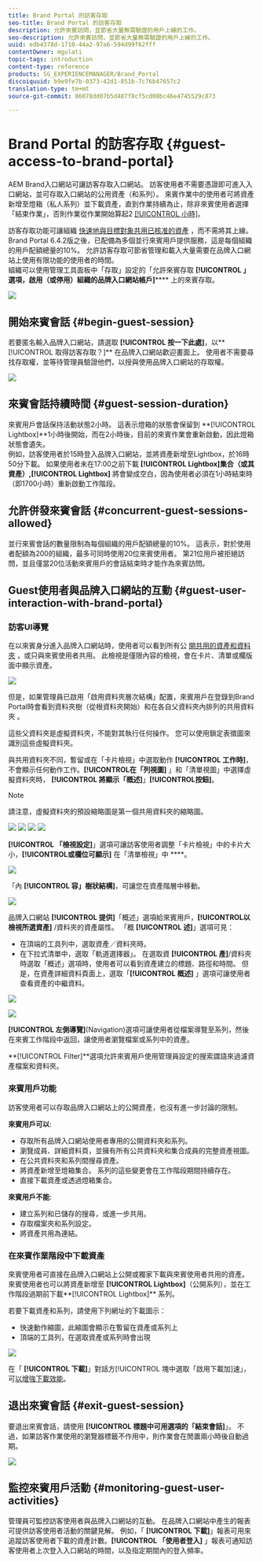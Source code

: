 ```yaml
---
title: Brand Portal 的訪客存取
seo-title: Brand Portal 的訪客存取
description: 允許來賓訪問，並節省大量無需驗證的用戶上線的工作。
seo-description: 允許來賓訪問，並節省大量無需驗證的用戶上線的工作。
uuid: edb4378d-1710-44a2-97a6-594d99f62fff
contentOwner: mgulati
topic-tags: introduction
content-type: reference
products: SG_EXPERIENCEMANAGER/Brand_Portal
discoiquuid: b9e9fe7b-0373-42d1-851b-7c76b47657c2
translation-type: tm+mt
source-git-commit: 86078dd07b5d487f8cf5cd08bc46e4745529c873

---
```



# Brand Portal 的訪客存取 {#guest-access-to-brand-portal}

AEM Brand入口網站可讓訪客存取入口網站。 訪客使用者不需要憑證即可進入入口網站，並可存取入口網站的公用資產（和系列）。 來賓作業中的使用者可將資產新增至燈箱（私人系列）並下載資產，直到作業持續為止，除非來賓使用者選擇「結束作業」，否則作業從作業開始算起2 [[!UICONTROL 小時]](#exit-guest-session)。

訪客存取功能可讓組織 [快速地與目標對象共用已核准的資產](../using/brand-portal-sharing-folders.md#how-to-share-folders) ，而不需將其上線。 Brand Portal 6.4.2版之後，已配備為多個並行來賓用戶提供服務，這是每個組織的用戶配額總量的10%。 允許訪客存取可節省管理和載入大量需要在品牌入口網站上使用有限功能的使用者的時間。\
組織可以使用管理工具面板中「存取」設定的「允許來賓存取 **[!UICONTROL 」選項，啟用（或停用）組織的品牌入口網站帳戶]****** 上的來賓存取。

<!--
Comment Type: annotation
Last Modified By: mgulati
Last Modified Date: 2018-08-17T10:42:59.879-0400
Removed the first para: "AEM Assets Brand Portal allows public users to enter the portal anonymously and have restricted access to the allowed public resources as guests. Organization users with guest role need not seek access and authentication from administrators."
-->

![](assets/enable-guest-access.png)

## 開始來賓會話 {#begin-guest-session}

若要匿名輸入品牌入口網站，請選取 **[!UICONTROL 按一下此處]**，以**[!UICONTROL &#x200B;取得訪客存取？]** 在品牌入口網站歡迎畫面上。 使用者不需要尋找存取權，並等待管理員驗證他們，以授與使用品牌入口網站的存取權。

![](assets/bp-login-screen.png)

## 來賓會話持續時間 {#guest-session-duration}

來賓用戶會話保持活動狀態2小時。 這表示燈箱的狀態會保留到 **[!UICONTROL Lightbox]**1小時後開始，而在2小時後，目前的來賓作業會重新啟動，因此燈箱狀態會遺失。\
例如，訪客使用者於15時登入品牌入口網站，並將資產新增至Lightbox，於16時50分下載。 如果使用者未在17:00之前下載 **[!UICONTROL Lightbox]**集合（或其資產）,**[!UICONTROL  Lightbox]** 將會變成空白，因為使用者必須在1小時結束時（即1700小時）重新啟動工作階段。

## 允許併發來賓會話 {#concurrent-guest-sessions-allowed}

並行來賓會話的數量限制為每個組織的用戶配額總量的10%。 這表示，對於使用者配額為200的組織，最多可同時使用20位來賓使用者。 第21位用戶被拒絕訪問，並且僅當20位活動來賓用戶的會話結束時才能作為來賓訪問。

## Guest使用者與品牌入口網站的互動 {#guest-user-interaction-with-brand-portal}

### 訪客UI導覽

在以來賓身分進入品牌入口網站時，使用者可以看到所有公 [開共用的資產和資料夾](../using/brand-portal-sharing-folders.md#sharefolders) ，或只與來賓使用者共用。 此檢視是僅限內容的檢視，會在卡片、清單或欄版面中顯示資產。

![](assets/disabled-folder-hierarchy1.png)

但是，如果管理員已啟用「啟用資料夾層次結構」配置，來賓用戶在登錄到Brand Portal時會看到資料夾樹（從根資料夾開始）和在各自父資料夾內排列的共用資料夾 [](../using/brand-portal-general-configuration.md#main-pars-header-1621071021) 。

這些父資料夾是虛擬資料夾，不能對其執行任何操作。 您可以使用鎖定表徵圖來識別這些虛擬資料夾。

與共用資料夾不同，暫留或在「卡片檢視」中選取動作 **[!UICONTROL 工作時]**，不會顯示任何動作工作。**[!UICONTROL &#x200B;在「列視圖]** 」和「清單視圖」中選擇虛擬資料夾時， **[!UICONTROL 將顯示「概述]**」**[!UICONTROL &#x200B;按鈕]**。

>[!NOTE]
>
>請注意，虛擬資料夾的預設縮略圖是第一個共用資料夾的縮略圖。

![](assets/enabled-hierarchy1.png) ![](assets/hierarchy1-nonadmin.png) ![](assets/hierarchy-nonadmin.png) ![](assets/hierarchy2-nonadmin.png)

**[!UICONTROL 「檢視設定]**」選項可讓訪客使用者調整「卡片檢視」中的卡片大小，**[!UICONTROL &#x200B;或欄位可顯示]** 在「清單檢視」中 ****。

![](assets/nav-guest-user.png)

「內 **[!UICONTROL 容」樹狀結構]**，可讓您在資產階層中移動。

![](assets/guest-login-ui.png)

品牌入口網站 **[!UICONTROL 提供]**「概述」選項給來賓用戶，**[!UICONTROL &#x200B;以檢視所選資產]** /資料夾的資產屬性。 「概 **[!UICONTROL 述]**」選項可見：

* 在頂端的工具列中，選取資產／資料夾時。
* 在下拉式清單中，選取「軌道選擇器」。
在選取資 **[!UICONTROL 產]**/資料夾時選取「概述」選項時，使用者可以看到資產建立的標題、路徑和時間。 但是，在資產詳細資料頁面上，選取「**[!UICONTROL &#x200B;概述]** 」選項可讓使用者查看資產的中繼資料。

![](assets/overview-option-1.png)

![](assets/overview-rail-selector-1.png)<br />

**[!UICONTROL 左側導覽]**(Navigation)選項可讓使用者從檔案導覽至系列，然後在來賓工作階段中返回，讓使用者瀏覽檔案或系列中的資產。

**[!UICONTROL Filter]**選項允許來賓用戶使用管理員設定的搜索謂語來過濾資產檔案和資料夾。

### 來賓用戶功能

訪客使用者可以存取品牌入口網站上的公開資產，也沒有進一步討論的限制。

**來賓用戶可以**:

* 存取所有品牌入口網站使用者專用的公開資料夾和系列。
* 瀏覽成員、詳細資料頁，並擁有所有公共資料夾和集合成員的完整資產視圖。
* 在公共資料夾和系列間搜尋資產。
* 將資產新增至燈箱集合。 系列的這些變更會在工作階段期間持續存在。
* 直接下載資產或透過燈箱集合。

**來賓用戶不能**:

* 建立系列和已儲存的搜尋，或進一步共用。
* 存取檔案夾和系列設定。
* 將資產共用為連結。

### 在來賓作業階段中下載資產

來賓使用者可直接在品牌入口網站上公開或獨家下載與來賓使用者共用的資產。 來賓使用者也可以將資產新增至 **[!UICONTROL Lightbox]**（公開系列），並在工作階段過期前下載**[!UICONTROL  Lightbox]** 系列。

若要下載資產和系列，請使用下列網址的下載圖示：

* 快速動作縮圖，此縮圖會顯示在暫留在資產或系列上
* 頂端的工具列，在選取資產或系列時會出現

![](assets/download-on-guest.png)

在「 **[!UICONTROL 下載]**」對話方[!UICONTROL 塊中選取「啟用下載加]速」，可[以增強下載效能](../using/accelerated-download.md)。

## 退出來賓會話 {#exit-guest-session}

要退出來賓會話，請使用 **[!UICONTROL 標題中可用選項的「結束會話]**」。 不過，如果訪客作業使用的瀏覽器標籤不作用中，則作業會在閒置兩小時後自動過期。

![](assets/end-guest-session.png)

## 監控來賓用戶活動 {#monitoring-guest-user-activities}

管理員可監控訪客使用者與品牌入口網站的互動。 在品牌入口網站中產生的報表可提供訪客使用者活動的關鍵見解。 例如，「 **[!UICONTROL 下載]**」報表可用來追蹤訪客使用者下載的資產計數。**[!UICONTROL 「使用者登入]** 」報表可通知訪客使用者上次登入入口網站的時間，以及指定期間內的登入頻率。
